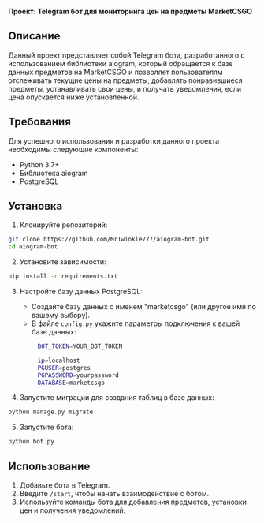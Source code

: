 **Проект: Telegram бот для мониторинга цен на предметы MarketCSGO**

## Описание

Данный проект представляет собой Telegram бота, разработанного с использованием библиотеки aiogram, который обращается к базе данных предметов на MarketCSGO и позволяет пользователям отслеживать текущие цены на предметы, добавлять понравившиеся предметы, устанавливать свои цены, и получать уведомления, если цена опускается ниже установленной.

## Требования

Для успешного использования и разработки данного проекта необходимы следующие компоненты:

- Python 3.7+
- Библиотека aiogram
- PostgreSQL

## Установка

1. Клонируйте репозиторий:

```bash
git clone https://github.com/MrTwinkle777/aiogram-bot.git
cd aiogram-bot
```

2. Установите зависимости:

```bash
pip install -r requirements.txt
```

3. Настройте базу данных PostgreSQL:

   - Создайте базу данных с именем "marketcsgo" (или другое имя по вашему выбору).
   - В файле `config.py` укажите параметры подключения к вашей базе данных:
   ```bash
        BOT_TOKEN=YOUR_BOT_TOKEN

        ip=localhost
        PGUSER=postgres
        PGPASSWORD=yourpassword
        DATABASE=marketcsgo
    ```

4. Запустите миграции для создания таблиц в базе данных:

```bash
python manage.py migrate
```

5. Запустите бота:

```bash
python bot.py
```

## Использование

1. Добавьте бота в Telegram.
2. Введите `/start`, чтобы начать взаимодействие с ботом.
3. Используйте команды бота для добавления предметов, установки цен и получения уведомлений.

